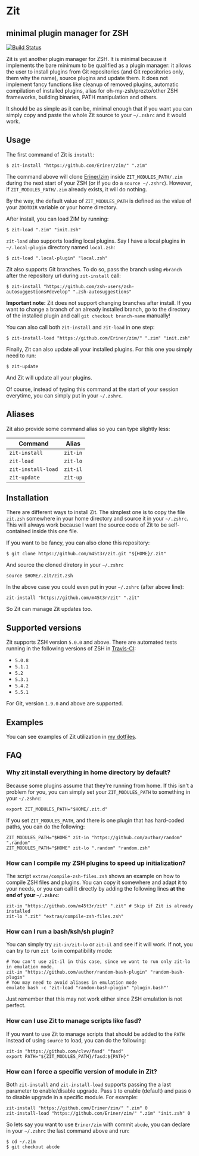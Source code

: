 # Zit

## minimal plugin manager for ZSH

[![Build Status](https://travis-ci.org/m45t3r/zit.svg?branch=master)](https://travis-ci.org/m45t3r/zit)

Zit is yet another plugin manager for ZSH. It is minimal because it implements
the bare minimum to be qualified as a plugin manager: it allows the user to
install plugins from Git repositories (and Git repositories only, them why
the name), source plugins and update them. It does not implement fancy
functions like cleanup of removed plugins, automatic compilation of installed
plugins, alias for oh-my-zsh/prezto/other ZSH frameworks, building binaries,
PATH manipulation and others.

It should be as simple as it can be, minimal enough that if you want you can
simply copy and paste the whole Zit source to your `~/.zshrc` and it would
work.

## Usage

The first command of Zit is `install`:

    $ zit-install "https://github.com/Eriner/zim/" ".zim"

The command above will clone [Eriner/zim](https://github.com/Eriner/zim) inside
`ZIT_MODULES_PATH/.zim` during the next start of your ZSH (or if you do a
`source ~/.zshrc`). However, if `ZIT_MODULES_PATH/.zim` already exists, it will
do nothing.

By the way, the default value of `ZIT_MODULES_PATH` is defined as the value of
your `ZDOTDIR` variable or your home directory.

After install, you can load ZIM by running:

    $ zit-load ".zim" "init.zsh"

`zit-load` also supports loading local plugins. Say I have a local plugins in
`~/.local-plugin` directory named `local.zsh`:

    $ zit-load ".local-plugin" "local.zsh"

Zit also supports Git branches. To do so, pass the branch using `#branch` after
the repository url during `zit-install` call:

    $ zit-install "https://github.com/zsh-users/zsh-autosuggestions#develop" ".zsh-autosuggestions"

**Important note:** Zit does not support changing branches after install. If
you want to change a branch of an already installed branch, go to the directory
of the installed plugin and call `git checkout branch-name` manually!

You can also call both `zit-install` and `zit-load` in one step:

    $ zit-install-load "https://github.com/Eriner/zim/" ".zim" "init.zsh"

Finally, Zit can also update all your installed plugins. For this one you
simply need to run:

    $ zit-update

And Zit will update all your plugins.

Of course, instead of typing this command at the start of your session
everytime, you can simply put in your `~/.zshrc`.

## Aliases

Zit also provide some command alias so you can type slightly less:

| Command            | Alias    |
| ------------------ | -------- |
| `zit-install`      | `zit-in` |
| `zit-load`         | `zit-lo` |
| `zit-install-load` | `zit-il` |
| `zit-update`       | `zit-up` |

## Installation

There are different ways to install Zit. The simplest one is to copy the file
`zit.zsh` somewhere in your home directory and source it in your `~/.zshrc`.
This will always work because I want the source code of Zit to be
self-contained inside this one file.

If you want to be fancy, you can also clone this repository:

    $ git clone https://github.com/m45t3r/zit.git "${HOME}/.zit"

And source the cloned diretory in your `~/.zshrc`

    source $HOME/.zit/zit.zsh

In the above case you could even put in your `~/.zshrc` (after above line):

    zit-install "https://github.com/m45t3r/zit" ".zit"

So Zit can manage Zit updates too.

## Supported versions

Zit supports ZSH version `5.0.0` and above. There are automated tests running
in the following versions of ZSH in [Travis-CI](https://travis-ci.org/m45t3r/zit):

- `5.0.8`
- `5.1.1`
- `5.2`
- `5.3.1`
- `5.4.2`
- `5.5.1`

For Git, version `1.9.0` and above are supported.

## Examples

You can see examples of Zit utilization in
[my dotfiles](https://github.com/m45t3r/dotfiles/tree/master/zsh).

## FAQ

### Why zit install everything in home directory by default?

Because some plugins assume that they're running from home. If this isn't a
problem for you, you can simply set your `ZIT_MODULES_PATH` to something in
your `~/.zshrc`:

    export ZIT_MODULES_PATH="$HOME/.zit.d"

If you set `ZIT_MODULES_PATH`, and there is one plugin that has hard-coded
paths, you can do the following:

    ZIT_MODULES_PATH="$HOME" zit-in "https://github.com/author/random" ".random"
    ZIT_MODULES_PATH="$HOME" zit-lo ".random" "random.zsh"

### How can I compile my ZSH plugins to speed up initialization?

The script `extras/compile-zsh-files.zsh` shows an example on how to compile
ZSH files and plugins. You can copy it somewhere and adapt it to your needs,
or you can call it directly by adding the following lines **at the end of your
`~/.zshrc`**:

    zit-in "https://github.com/m45t3r/zit" ".zit" # Skip if Zit is already installed
    zit-lo ".zit" "extras/compile-zsh-files.zsh"

### How can I run a bash/ksh/sh plugin?

You can simply try `zit-in/zit-lo` or `zit-il` and see if it will work. If
not, you can try to run `zit lo` in compatibility mode:

    # You can't use zit-il in this case, since we want to run only zit-lo in emulation mode.
    zit-in "https://github.com/author/random-bash-plugin" "random-bash-plugin"
    # You may need to avoid aliases in emulation mode
    emulate bash -c 'zit-load "random-bash-plugin" "plugin.bash"'

Just remember that this may not work either since ZSH emulation is not
perfect.

### How can I use Zit to manage scripts like fasd?

If you want to use Zit to manage scripts that should be added to the `PATH`
instead of using `source` to load, you can do the following:

    zit-in "https://github.com/clvv/fasd" "fasd"
    export PATH="${ZIT_MODULES_PATH}/fasd:${PATH}"

### How can I force a specific version of module in Zit?

Both `zit-install` and `zit-install-load` supports passing the a last parameter
to enable/disable upgrade. Pass `1` to enable (default) and pass `0` to disable
upgrade in a specific module. For example:

    zit-install "https://github.com/Eriner/zim/" ".zim" 0 
    zit-install-load "https://github.com/Eriner/zim/" ".zim" "init.zsh" 0

So lets say you want to use `Eriner/zim` with commit `abcde`, you can declare
in your `~/.zshrc` the last command above and run:

    $ cd ~/.zim
    $ git checkout abcde
